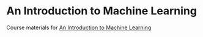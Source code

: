 # An Introduction to Machine Learning

Course materials for [An Introduction to Machine Learning](https://training.csx.cam.ac.uk/bioinformatics/event/2116325)



